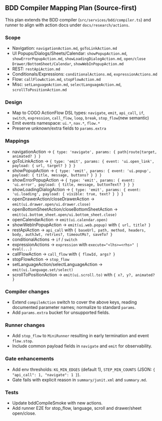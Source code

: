 ## BDD Compiler Mapping Plan (Source-first)

This plan extends the BDD compiler (`src/services/bdd/compiler.ts`) and runner to align with action docs under `docs/research/actions`.

### Scope
- Navigation: `navigationAction.md`, `goToLinkAction.md`
- UI Popups/Dialogs/Sheets/Calendar: `showPopupAction.md`, `showErrorPopupAction.md`, `showLoadingDialogAction.md`, `open/close Drawer/BottomSheet/Calendar`, `showWebInPopupAction.md`
- REST: `restApiAction.md`
- Conditionals/Expressions: `conditionalActions.md`, `expressionActions.md`
- Flow: `callFlowAction.md`, `stopFlowAction.md`
- Misc: `setLanguageAction.md`, `selectLanguageAction.md`, `scrollToPositionAction.md`

### Design
- Map to COGO ActionFlow DSL types: `navigate`, `emit`, `api_call`, `if`, `switch`, `expression`, `call_flow`, `loop`, `break`, `stop_flow`(new semantic)
- Emit events namespace: `ui.*`, `nav.*`, `flow.*`
- Preserve unknown/extra fields to `params.extra`

### Mappings
- navigationAction → `{ type: 'navigate', params: { path|route|target, animated? } }`
- goToLinkAction → `{ type: 'emit', params: { event: 'ui.open_link', payload: { url, target? } } }`
- showPopupAction → `{ type: 'emit', params: { event: 'ui.popup', payload: { title, message, buttons? } } }`
- showErrorPopupAction → `{ type: 'emit', params: { event: 'ui.error', payload: { title, message, buttonText? } } }`
- showLoadingDialogAction → `{ type: 'emit', params: { event: 'ui.loading', payload: { visible: true, text? } } }`
- openDrawerAction/closeDrawerAction → `emit(ui.drawer.open/ui.drawer.close)`
- openBottomSheetAction/closeBottomSheetAction → `emit(ui.bottom_sheet.open/ui.bottom_sheet.close)`
- openCalendarAction → `emit(ui.calendar.open)`
- showWebInPopupAction → `emit(ui.web.popup)` with `{ url, title? }`
- restApiAction → `api_call` with `{ baseUrl, path, method, headers, body, authJwt, retries?, timeoutMs?, saveTo? }`
- conditionalActions → `if` / `switch`
- expressionActions → `expression` with `execute="<lhs>=<rhs>" | eval(...)`
- callFlowAction → `call_flow` with `{ flowId, args? }`
- stopFlowAction → `stop_flow`
- setLanguageAction/selectLanguageAction → `emit(ui.language.set/select)`
- scrollToPositionAction → `emit(ui.scroll.to)` with `{ x?, y?, animated? }`

### Compiler changes
- Extend `compileAction` switch to cover the above keys, reading documented parameter names; normalize to standard `params`.
- Add `params.extra` bucket for unsupported fields.

### Runner changes
- Add `stop_flow` to `MiniRunner` resulting in early termination and event `flow.stop`.
- Include common payload fields in `navigate` and `emit` for observability.

### Gate enhancements
- Add env thresholds: `KG_MIN_EDGES` (default 1), `STEP_MIN_COUNTS` (JSON: `{ "api_call": 1, "navigate": 1 }`).
- Gate fails with explicit reason in `summary/junit.xml` and `summary.md`.

### Tests
- Update bddCompileSmoke with new actions.
- Add runner E2E for stop_flow, language, scroll and drawer/sheet open/close.


